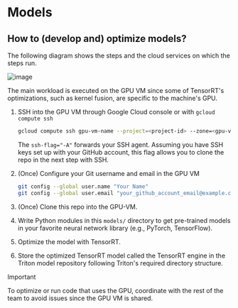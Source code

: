 # Models

## How to (develop and) optimize models?

The following diagram shows the steps and the cloud services on which the steps run.

![image](https://github.com/user-attachments/assets/06015468-5de2-453e-8a85-5ad15de0c022)


The main workload is executed on the GPU VM since some of TensorRT's optimizations, such as kernel fusion, are specific to the machine's GPU.

1. SSH into the GPU VM through Google Cloud console or with `gcloud compute ssh`
    ```bash
    gcloud compute ssh gpu-vm-name --project=<project-id> --zone=<gpu-vm-zone> --ssh-flag="-A"
    ```

    The `ssh-flag="-A"` forwards your SSH agent. Assuming you have SSH keys set up with your GitHub account, this flag allows you to clone the repo in the next step with SSH.
2. (Once) Configure your Git username and email in the GPU VM
    ```bash
    git config --global user.name "Your Name"
    git config --global user.email "your_github_account_email@example.com"
    ```
3. (Once) Clone this repo into the GPU-VM.
4. Write Python modules in this `models/` directory to get pre-trained models in your favorite neural network library (e.g., PyTorch, TensorFlow).
5. Optimize the model with TensorRT.
6. Store the optimized TensorRT model called the TensorRT engine in the Triton model repository following Triton's required directory structure.

> [!IMPORTANT]
> To optimize or run code that uses the GPU, coordinate with the rest of the team to avoid issues since the GPU VM is shared.

